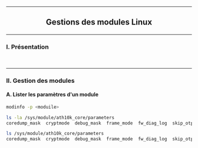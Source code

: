 ------------------------------------------------------------------------------------------------------------------------------------------------------------------------------------------------
## <p align='center'> Gestions des modules Linux </p>

------------------------------------------------------------------------------------------------------------------------------------------------------------------------------------------------
### I. Présentation
<br />

------------------------------------------------------------------------------------------------------------------------------------------------------------------------------------------------
### II. Gestion des modules
#### A. Lister les paramètres d'un module
```bash 
modinfo -p <moduile>

ls -la /sys/module/ath10k_core/parameters
coredump_mask  cryptmode  debug_mask  frame_mode  fw_diag_log  skip_otp  uart_print

ls /sys/module/ath10k_core/parameters
coredump_mask  cryptmode  debug_mask  frame_mode  fw_diag_log  skip_otp  uart_print
```

